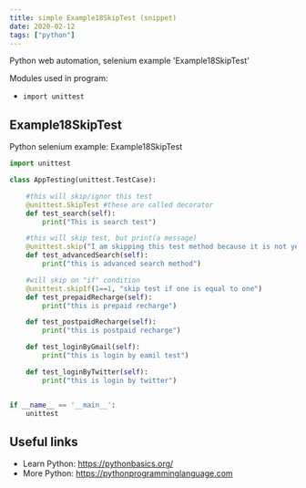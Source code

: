 ```yaml
---
title: simple Example18SkipTest (snippet)
date: 2020-02-12
tags: ["python"]
---
```

Python web automation, selenium example 'Example18SkipTest'


Modules used in program: 
* `import unittest`

## Example18SkipTest

Python selenium example: Example18SkipTest

```python
import unittest

class AppTesting(unittest.TestCase):

    #this will skip/ignor this test
    @unittest.SkipTest #these are called decorator
    def test_search(self):
        print("This is search test")

    #this will skip test, but print(a message)
    @unittest.skip("I am skipping this test method because it is not yet ready")
    def test_advancedSearch(self):
        print("this is advanced search method")

    #will skip on "if" condition
    @unittest.skipIf(1==1, "skip test if one is equal to one")
    def test_prepaidRecharge(self):
        print("this is prepaid recharge")

    def test_postpaidRecharge(self):
        print("this is postpaid recharge")

    def test_loginByGmail(self):
        print("this is login by eamil test")

    def test_loginByTwitter(self):
        print("this is login by twitter")


if __name__ == '__main__':
    unittest


```

## Useful links

- Learn Python: https://pythonbasics.org/
- More Python: https://pythonprogramminglanguage.com
